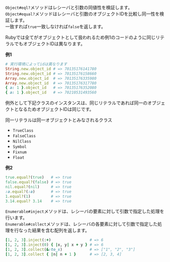 `Object#eql?`メソッドはレシーバと引数の同値性を検証します。  
`Object#equal?`メソッドはレシーバと引数のオブジェクトIDを比較し同一性を検証します。  
一致すれば`true`一致しなければ`false`を返します。

Rubyでは全てがオブジェクトとして扱われるため例1のコードのように同じリテラルでもオブジェクトIDは異なります。

**例1**

```ruby
# 実行環境によってidは異なります
String.new.object_id # => 70135176141780
String.new.object_id # => 70135176158660
Array.new.object_id  # => 70135176335980
Array.new.object_id  # => 70135176317780
{ a: 1 }.object_id   # => 70135176352080
{ a: 1 }.object_id   # => 70210531493560
```

例外として下記クラスのインスタンスは、同じリテラルであれば同一のオブジェクトとなるためオブジェクトIDは同じです。

同一リテラルは同一オブジェクトとみなされるクラス
- `TrueClass`
- `FalseClass`
- `NilClass`
- `Symbol`
- `Fixnum`
- `Float`

**例2**

```ruby
true.equal?(true)   # => true
false.equal?(false) # => true
nil.equal?(nil)     # => true
:a.equal?(:a)       # => true
1.equal?(1)         # => true
3.14.equal? 3.14    # => true
```

`Enumerable#inject`メソッドは、レシーバの要素に対して引数で指定した処理を行います。  
`Enumerable#collect`メソッドは、レシーバの各要素に対して引数で指定した処理を行なった結果を含む配列を返します。

```ruby
[1, 2, 3].inject(:+)                 # => 6
[1, 2, 3].inject(0) { |x, y| x + y } # => 6
[1, 2, 3].collect(&:to_s)            # => ["1", "2", "3"]
[1, 2, 3].collect { |n| n + 1 }      # => [2, 3, 4]
```